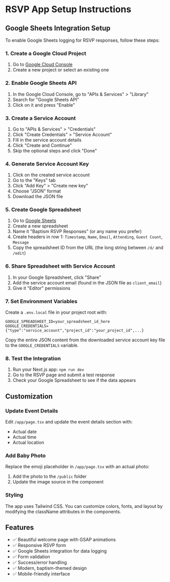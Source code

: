# RSVP App Setup Instructions

## Google Sheets Integration Setup

To enable Google Sheets logging for RSVP responses, follow these steps:

### 1. Create a Google Cloud Project
1. Go to [Google Cloud Console](https://console.cloud.google.com/)
2. Create a new project or select an existing one

### 2. Enable Google Sheets API
1. In the Google Cloud Console, go to "APIs & Services" > "Library"
2. Search for "Google Sheets API"
3. Click on it and press "Enable"

### 3. Create a Service Account
1. Go to "APIs & Services" > "Credentials"
2. Click "Create Credentials" > "Service Account"
3. Fill in the service account details
4. Click "Create and Continue"
5. Skip the optional steps and click "Done"

### 4. Generate Service Account Key
1. Click on the created service account
2. Go to the "Keys" tab
3. Click "Add Key" > "Create new key"
4. Choose "JSON" format
5. Download the JSON file

### 5. Create Google Spreadsheet
1. Go to [Google Sheets](https://sheets.google.com/)
2. Create a new spreadsheet
3. Name it "Baptism RSVP Responses" (or any name you prefer)
4. Create headers in row 1: `Timestamp`, `Name`, `Email`, `Attending`, `Guest Count`, `Message`
5. Copy the spreadsheet ID from the URL (the long string between `/d/` and `/edit`)

### 6. Share Spreadsheet with Service Account
1. In your Google Spreadsheet, click "Share"
2. Add the service account email (found in the JSON file as `client_email`)
3. Give it "Editor" permissions

### 7. Set Environment Variables
Create a `.env.local` file in your project root with:

```env
GOOGLE_SPREADSHEET_ID=your_spreadsheet_id_here
GOOGLE_CREDENTIALS={"type":"service_account","project_id":"your_project_id",...}
```

Copy the entire JSON content from the downloaded service account key file to the `GOOGLE_CREDENTIALS` variable.

### 8. Test the Integration
1. Run your Next.js app: `npm run dev`
2. Go to the RSVP page and submit a test response
3. Check your Google Spreadsheet to see if the data appears

## Customization

### Update Event Details
Edit `/app/page.tsx` and update the event details section with:
- Actual date
- Actual time  
- Actual location

### Add Baby Photo
Replace the emoji placeholder in `/app/page.tsx` with an actual photo:
1. Add the photo to the `/public` folder
2. Update the image source in the component

### Styling
The app uses Tailwind CSS. You can customize colors, fonts, and layout by modifying the className attributes in the components.

## Features

- ✅ Beautiful welcome page with GSAP animations
- ✅ Responsive RSVP form
- ✅ Google Sheets integration for data logging
- ✅ Form validation
- ✅ Success/error handling
- ✅ Modern, baptism-themed design
- ✅ Mobile-friendly interface
